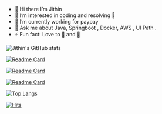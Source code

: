- 👋 Hi there I’m Jithin
- 👀 I’m interested in coding and resolving 🐞
- 🌱 I’m currently working for paypay
- 💬 Ask me about Java, Springboot , Docker, AWS , UI Path .
- ⚡ Fun fact: Love to 🎨 and 🏓


![Jithin's GitHub stats](https://github-readme-stats.vercel.app/api?username=jithinbabu657&theme=tokyonight&show_icons=true&count_private=true&include_all_commits=true)

[![Readme Card](https://github-readme-stats.vercel.app/api/pin/?username=jithinbabu657&repo=spring-cloud-function-aws-example&theme=tokyonight&show_icons=true&show_owner=true)](https://github.com/jithinbabu657/spring-cloud-function-aws-example)

[![Readme Card](https://github-readme-stats.vercel.app/api/pin/?username=jithinbabu657&repo=java-challenge&theme=tokyonight&show_icons=true&show_owner=true)](https://github.com/jithinbabu657/java-challenge)

[![Readme Card](https://github-readme-stats.vercel.app/api/pin/?username=jithinbabu657&repo=kafka&theme=tokyonight&show_icons=true&show_owner=true)](https://github.com/jithinbabu657/kafka)

[![Top Langs](https://github-readme-stats.vercel.app/api/top-langs/?username=jithinbabu657&layout=compact&theme=nightowl&show_icons=true)](https://github.com/jithinbabu657)

[![Hits](https://hits.seeyoufarm.com/api/count/incr/badge.svg?url=https%3A%2F%2Fgithub.com%2Fjithinbabu657&count_bg=%2379C83D&title_bg=%23555555&icon=&icon_color=%23E7E7E7&title=hits&edge_flat=false)](https://hits.seeyoufarm.com)

<!---
jithinbabu657/jithinbabu657 is a ✨ special ✨ repository because its `README.md` (this file) appears on your GitHub profile.
You can click the Preview link to take a look at your changes.
--->
